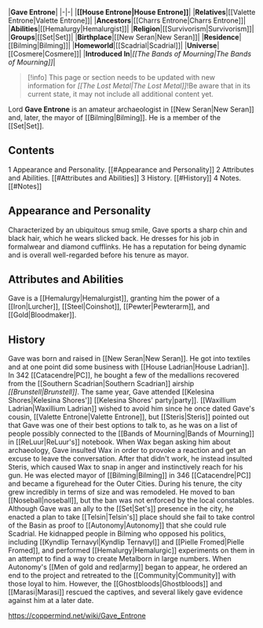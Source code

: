 |**Gave Entrone**|
|-|-|
|**[[House Entrone\|House Entrone]]**|
|**Relatives**|[[Valette Entrone\|Valette Entrone]]|
|**Ancestors**|[[Charrs Entrone\|Charrs Entrone]]|
|**Abilities**|[[Hemalurgy\|Hemalurgist]]|
|**Religion**|[[Survivorism\|Survivorism]]|
|**Groups**|[[Set\|Set]]|
|**Birthplace**|[[New Seran\|New Seran]]|
|**Residence**|[[Bilming\|Bilming]]|
|**Homeworld**|[[Scadrial\|Scadrial]]|
|**Universe**|[[Cosmere\|Cosmere]]|
|**Introduced In**|*[[The Bands of Mourning\|The Bands of Mourning]]*|

> [!info] This page or section needs to be updated with new information for *[[The Lost Metal\|The Lost Metal]]*!Be aware that in its current state, it may not include all additional content yet.

Lord **Gave Entrone** is an amateur archaeologist in [[New Seran\|New Seran]] and, later, the mayor of [[Bilming\|Bilming]]. He is a member of the [[Set\|Set]].

## Contents

1 Appearance and Personality. [[#Appearance and Personality]] 
2 Attributes and Abilities. [[#Attributes and Abilities]] 
3 History. [[#History]] 
4 Notes. [[#Notes]] 


## Appearance and Personality
Characterized by an ubiquitous smug smile, Gave sports a sharp chin and black hair, which he wears slicked back. He dresses for his job in formalwear and diamond cufflinks. He has a reputation for being dynamic and is overall well-regarded before his tenure as mayor.

## Attributes and Abilities
Gave is a [[Hemalurgy\|Hemalurgist]], granting him the power of a [[Iron\|Lurcher]], [[Steel\|Coinshot]], [[Pewter\|Pewterarm]], and [[Gold\|Bloodmaker]].

## History
Gave was born and raised in [[New Seran\|New Seran]]. He got into textiles and at one point did some business with [[House Ladrian\|House Ladrian]]. In 342 [[Catacendre\|PC]], he bought a few of the medallions recovered from the [[Southern Scadrian\|Southern Scadrian]] airship *[[Brunstell\|Brunstell]]*.
The same year, Gave attended [[Kelesina Shores\|Kelesina Shores']] [[Kelesina Shores' party\|party]]. [[Waxillium Ladrian\|Waxillium Ladrian]] wished to avoid him since he once dated Gave's cousin, [[Valette Entrone\|Valette Entrone]], but [[Steris\|Steris]] pointed out that Gave was one of their best options to talk to, as he was on a list of people possibly connected to the [[Bands of Mourning\|Bands of Mourning]] in [[ReLuur\|ReLuur's]] notebook. When Wax began asking him about archaeology, Gave insulted Wax in order to provoke a reaction and get an excuse to leave the conversation. After that didn't work, he instead insulted Steris, which caused Wax to snap in anger and instinctively reach for his gun.
He was elected mayor of [[Bilming\|Bilming]] in 346 [[Catacendre\|PC]] and became a figurehead for the Outer Cities. During his tenure, the city grew incredibly in terms of size and was remodeled. He moved to ban [[Noseball\|noseball]], but the ban was not enforced by the local constables.
Although Gave was an ally to the [[Set\|Set's]] presence in the city, he enacted a plan to take [[Telsin\|Telsin's]] place should she fail to take control of the Basin as proof to [[Autonomy\|Autonomy]] that she could rule Scadrial. He kidnapped people in Bilming who opposed his politics, including [[Kyndlip Ternavyl\|Kyndlip Ternavyl]] and [[Pielle Fromed\|Pielle Fromed]], and performed [[Hemalurgy\|Hemalurgic]] experiments on them in an attempt to find a way to create Metalborn in large numbers. When Autonomy's [[Men of gold and red\|army]] began to appear, he ordered an end to the project and retreated to the [[Community\|Community]] with those loyal to him. However, the [[Ghostbloods\|Ghostbloods]] and [[Marasi\|Marasi]] rescued the captives, and several likely gave evidence against him at a later date.



https://coppermind.net/wiki/Gave_Entrone
